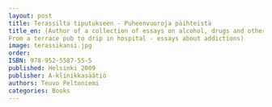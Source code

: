 ```yaml
---
layout: post
title: Terassilta tiputukseen - Puheenvuoroja päihteistä
title_en: (Author of a collection of essays on alcohol, drugs and other addictions:
From a terrace pub to drip in hospital - essays about addictions)
image: terassikansi.jpg
order: 
ISBN: 978-952-5587-55-5
published: Helsinki 2009
publisher: A-klinikkasäätiö
authors: Teuvo Peltoniemi
categories: Books
---
```


